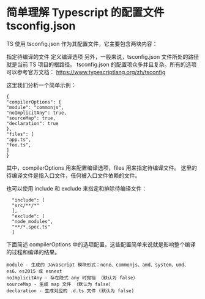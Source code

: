 # 简单理解 Typescript 的配置文件 tsconfig.json

TS 使用 tsconfig.json 作为其配置文件，它主要包含两块内容：

指定待编译的文件
定义编译选项
另外，一般来说，tsconfig.json 文件所处的路径就是当前 TS 项目的根路径。
tsconfig.json 的配置项众多并且复杂。所有的选项可以参考官方文档：
https://www.typescriptlang.org/zh/tsconfig

这里我们分析一个简单示例：

```
{
"compilerOptions": {
"module": "commonjs",
"noImplicitAny": true,
"sourceMap": true,
"declaration": true
},
"files": [
"app.ts",
"foo.ts",
]
}
```

其中，compilerOptions 用来配置编译选项，files 用来指定待编译文件。
这里的待编译文件是指入口文件，任何被入口文件依赖的文件。

也可以使用 include 和 exclude 来指定和排除待编译文件：

```
  "include": [
  "src/**/*"
  ],
  "exclude": [
  "node_modules",
  "**/*.spec.ts"
  ]
```

下面简述 compilerOptions 中的选项配置，这些配置简单来说就是影响整个编译的过程和编译的结果。

```
module - 生成的 Javascript 模块形式：none、commonjs、amd、system、umd、es6、es2015 或 esnext
noImplicitAny - 存在隐式 any 时抛错 （默认为 false）
sourceMap - 生成 map 文件 （默认为 false）
declaration - 生成对应的 .d.ts 文件 (默认为 false)
```
